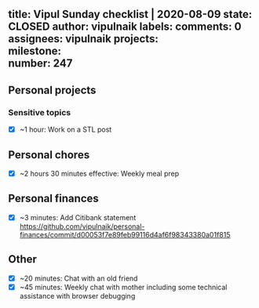 title:	Vipul Sunday checklist | 2020-08-09
state:	CLOSED
author:	vipulnaik
labels:	
comments:	0
assignees:	vipulnaik
projects:	
milestone:	
number:	247
--
## Personal projects

### Sensitive topics

- [x] ~1 hour: Work on a STL post

## Personal chores

- [x] ~2 hours 30 minutes effective: Weekly meal prep

## Personal finances

- [x] ~3 minutes: Add Citibank statement https://github.com/vipulnaik/personal-finances/commit/d00053f7e89feb99116d4af6f98343380a01f815

## Other

- [x] ~20 minutes: Chat with an old friend
- [x] ~45 minutes: Weekly chat with mother including some technical assistance with browser debugging
